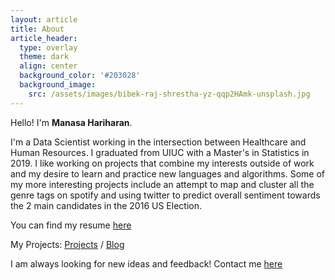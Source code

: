 ```yaml
---
layout: article
title: About
article_header:
  type: overlay
  theme: dark
  align: center
  background_color: '#203028'
  background_image:
    src: /assets/images/bibek-raj-shrestha-yz-qqp2HAmk-unsplash.jpg
---
```

 Hello! I'm **Manasa Hariharan**. 

 I'm a Data Scientist working in the intersection between Healthcare and Human Resources. I graduated from UIUC with a Master's in Statistics in 2019. I like working on projects that combine my interests outside of work and my desire to learn and practice new languages and algorithms. Some of my more interesting projects include an attempt to map and cluster all the genre tags on spotify and using twitter to predict overall sentiment towards the 2 main candidates in the 2016 US Election.

You can find my resume [here](/Resume_Manasa_2020.pdf/)

My Projects:
[Projects](/projects/) /
[Blog](/blog/)

I am always looking for new ideas and feedback! Contact me [here](mailto:manasa.95.27@gmail.com)
